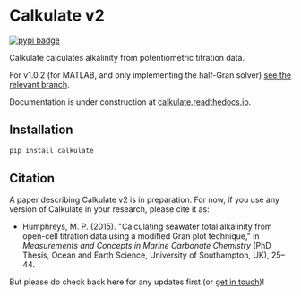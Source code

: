 # Calkulate v2

[![pypi badge](https://img.shields.io/pypi/v/calkulate.svg?style=popout)](https://pypi.org/project/calkulate/)

Calkulate calculates alkalinity from potentiometric titration data.

For v1.0.2 (for MATLAB, and only implementing the half-Gran solver) [see the relevant branch](https://github.com/mvdh7/calkulate/tree/1.0.2).

Documentation is under construction at [calkulate.readthedocs.io](https://calkulate.readthedocs.io/en/latest/).


## Installation

```python
pip install calkulate
```

## Citation

A paper describing Calkulate v2 is in preparation. For now, if you use any version of Calkulate in your research, please cite it as:

  * Humphreys, M. P. (2015). "Calculating seawater total alkalinity from open-cell titration data using a modified Gran plot technique," in *Measurements and Concepts in Marine Carbonate Chemistry* (PhD Thesis, Ocean and Earth Science, University of Southampton, UK), 25–44.

But please do check back here for any updates first (or [get in touch](https://mvdh.xyz/contact/))!
